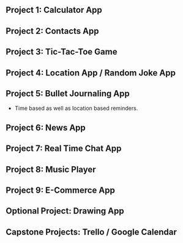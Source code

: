 ## Project 1: Calculator App

## Project 2: Contacts App

## Project 3: Tic-Tac-Toe Game
## Project 4:  Location App / Random Joke App
## Project 5: Bullet Journaling App
- Time based as well as location based reminders.

## Project 6: News App
## Project 7: Real Time Chat App
## Project 8: Music Player
## Project 9: E-Commerce App
## Optional Project: Drawing App
## Capstone Projects: Trello / Google Calendar

